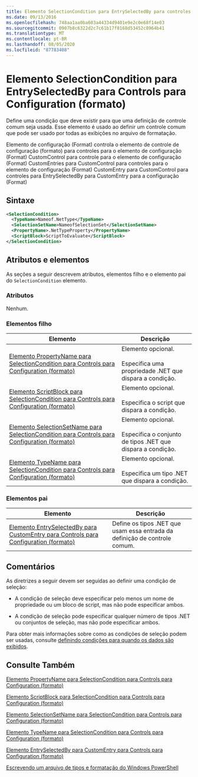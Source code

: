```yaml
---
title: Elemento SelectionCondition para EntrySelectedBy para controles para configuração (Format) | Microsoft Docs
ms.date: 09/13/2016
ms.openlocfilehash: 748aa1aa0ba603a44334d9401e9e2c0e68f14e03
ms.sourcegitcommit: 0907b8c6322d2c7c61b17f8168d53452c8964b41
ms.translationtype: MT
ms.contentlocale: pt-BR
ms.lasthandoff: 08/05/2020
ms.locfileid: "87783408"
---
```

# <a name="selectioncondition-element-for-entryselectedby-for-controls-for-configuration-format"></a>Elemento SelectionCondition para EntrySelectedBy para Controls para Configuration (formato)

Define uma condição que deve existir para que uma definição de controle comum seja usada. Esse elemento é usado ao definir um controle comum que pode ser usado por todas as exibições no arquivo de formatação.

Elemento de configuração (Format) controla o elemento de controle de configuração (formato) para controles para o elemento de configuração (Format) CustomControl para controle para o elemento de configuração (Format) CustomEntries para CustomControl para controles para o elemento de configuração (Format) CustomEntry para CustomControl para controles para EntrySelectedBy para CustomEntry para a configuração (Format)

## <a name="syntax"></a>Sintaxe

```xml
<SelectionCondition>
  <TypeName>Nameof.NetType</TypeName>
  <SelectionSetName>NameofSelectionSet</SelectionSetName>
  <PropertyName>.NetTypeProperty</PropertyName>
  <ScriptBlock>ScriptToEvaluate</ScriptBlock>
</SelectionCondition>
```

## <a name="attributes-and-elements"></a>Atributos e elementos

As seções a seguir descrevem atributos, elementos filho e o elemento pai do `SelectionCondition` elemento.

### <a name="attributes"></a>Atributos

Nenhum.

### <a name="child-elements"></a>Elementos filho

|Elemento|Descrição|
|-------------|-----------------|
|[Elemento PropertyName para SelectionCondition para Controls para Configuration (formato)](./propertyname-element-for-selectioncondition-for-controls-for-configuration-format.md)|Elemento opcional.<br /><br /> Especifica uma propriedade .NET que dispara a condição.|
|[Elemento ScriptBlock para SelectionCondition para Controls para Configuration (formato)](./scriptblock-element-for-selectioncondition-for-controls-for-configuration-format.md)|Elemento opcional.<br /><br /> Especifica o script que dispara a condição.|
|[Elemento SelectionSetName para SelectionCondition para Controls para Configuration (formato)](./selectionsetname-element-for-selectioncondition-for-controls-for-configuration-format.md)|Elemento opcional.<br /><br /> Especifica o conjunto de tipos .NET que dispara a condição.|
|[Elemento TypeName para SelectionCondition para Controls para Configuration (formato)](./typename-element-for-selectioncondition-for-controls-for-configuration-format.md)|Elemento opcional.<br /><br /> Especifica um tipo .NET que dispara a condição.|

### <a name="parent-elements"></a>Elementos pai

|Elemento|Descrição|
|-------------|-----------------|
|[Elemento EntrySelectedBy para CustomEntry para Controls para Configuration (formato)](./entryselectedby-element-for-customentry-for-controls-for-configuration-format.md)|Define os tipos .NET que usam essa entrada da definição de controle comum.|

## <a name="remarks"></a>Comentários

As diretrizes a seguir devem ser seguidas ao definir uma condição de seleção:

- A condição de seleção deve especificar pelo menos um nome de propriedade ou um bloco de script, mas não pode especificar ambos.

- A condição de seleção pode especificar qualquer número de tipos .NET ou conjuntos de seleção, mas não pode especificar ambos.

Para obter mais informações sobre como as condições de seleção podem ser usadas, consulte [definindo condições para quando os dados são exibidos](./defining-conditions-for-displaying-data.md).

## <a name="see-also"></a>Consulte Também

[Elemento PropertyName para SelectionCondition para Controls para Configuration (formato)](./propertyname-element-for-selectioncondition-for-controls-for-configuration-format.md)

[Elemento ScriptBlock para SelectionCondition para Controls para Configuration (formato)](./scriptblock-element-for-selectioncondition-for-controls-for-configuration-format.md)

[Elemento SelectionSetName para SelectionCondition para Controls para Configuration (formato)](./selectionsetname-element-for-selectioncondition-for-controls-for-configuration-format.md)

[Elemento TypeName para SelectionCondition para Controls para Configuration (formato)](./typename-element-for-selectioncondition-for-controls-for-configuration-format.md)

[Elemento EntrySelectedBy para CustomEntry para Controls para Configuration (formato)](./entryselectedby-element-for-customentry-for-controls-for-configuration-format.md)

[Escrevendo um arquivo de tipos e formatação do Windows PowerShell](./writing-a-powershell-formatting-file.md)
